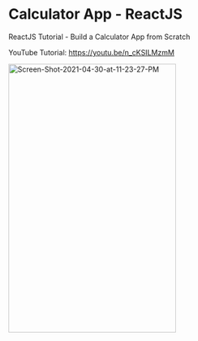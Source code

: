# Calculator App - ReactJS

ReactJS Tutorial - Build a Calculator App from Scratch

YouTube Tutorial: https://youtu.be/n_cKSILMzmM

<img src="https://i.ibb.co/55sMvvc/Screen-Shot-2021-04-30-at-11-23-27-PM.png" alt="Screen-Shot-2021-04-30-at-11-23-27-PM" width="330" height="528">
